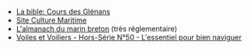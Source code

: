* [La bible: Cours des Glénans](https://www.glenans.asso.fr/boutique/le-cours-des-glenans-edit-n8--01t0Y000005pk8CQAQ) 
* [Site Culture Maritime](https://www.culture-maritime.com/fr/page-accueil.xhtml)
* [L'almanach du marin breton](https://www.marinbreton.com/nouveaute/https-www-marinbreton-com-couv-2023-hr) (très réglementaire)
* [Voiles et Voiliers - Hors-Série N°50 - L'essentiel pour bien naviguer](https://voilesetvoiliers.ouest-france.fr/boutique/942-hors-serie-n50-l-essentiel-pour-bien-naviguer.html)
